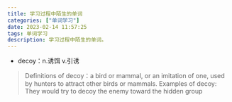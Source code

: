 ```yaml
---
title: 学习过程中陌生的单词
categories: ["单词学习"]
date: 2023-02-14 11:57:25
tags: 单词学习
description: 学习过程中陌生的单词。
---
```


* decoy：n.诱饵 v.引诱
>Definitions of decoy：a bird or mammal, or an imitation of one, used by hunters to attract other birds or mammals.
> Examples of decoy: They would try to decoy the enemy toward the hidden group 
